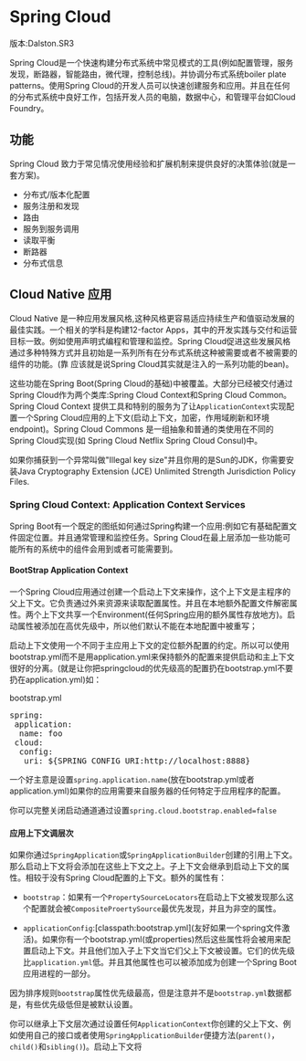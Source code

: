 # Spring Cloud

版本:Dalston.SR3

Spring Cloud是一个快速构建分布式系统中常见模式的工具(例如配置管理，服务发现，断路器，智能路由，微代理，控制总线)。并协调分布式系统boiler plate patterns。使用Spring Cloud的开发人员可以快速创建服务和应用。并且在任何的分布式系统中良好工作，包括开发人员的电脑，数据中心，和管理平台如Cloud Foundry。

## 功能

Spring Cloud 致力于常见情况使用经验和扩展机制来提供良好的决策体验(就是一套方案)。

- 分布式/版本化配置
- 服务注册和发现
- 路由
- 服务到服务调用
- 读取平衡
- 断路器
- 分布式信息

## Cloud Native 应用

Cloud Native 是一种应用发展风格,这种风格更容易适应持续生产和值驱动发展的最佳实践。一个相关的学科是构建12-factor Apps，其中的开发实践与交付和运营目标一致。例如使用声明式编程和管理和监控。Spring Cloud促进这些发展风格通过多种特殊方式并且初始是一系列所有在分布式系统这种被需要或者不被需要的组件的功能。(靠 应该就是说Spring Cloud其实就是注入的一系列功能的bean)。

这些功能在Spring Boot(Spring Cloud的基础)中被覆盖。大部分已经被交付通过Spring Cloud作为两个类库:Spring Cloud Context和Spring Cloud Common。Spring Cloud Context 提供工具和特别的服务为了让```ApplicationContext```实现配置一个Spring Cloud应用的上下文(启动上下文，加密，作用域刷新和环境endpoint)。Spring Cloud Commons 是一组抽象和普通的类使用在不同的Spring Cloud实现(如 Spring Cloud Netflix Spring Cloud Consul)中。

如果你捕获到一个异常叫做"Illegal key size"并且你用的是Sun的JDK，你需要安装Java Cryptography Extension (JCE) Unlimited Strength Jurisdiction Policy Files.

### Spring Cloud Context: Application Context Services

Spring Boot有一个既定的图纸如何通过Spring构建一个应用:例如它有基础配置文件固定位置。并且通常管理和监控任务。Spring Cloud在最上层添加一些功能可能所有的系统中的组件会用到或者可能需要到。

#### BootStrap Application Context

一个Spring Cloud应用通过创建一个启动上下文来操作，这个上下文是主程序的父上下文。它负责通过外来资源来读取配置属性。并且在本地额外配置文件解密属性。两个上下文共享一个Environment(任何Spring应用的额外属性存放地方)。启动属性被添加在高优先级中，所以他们默认不能在本地配置中被重写；

启动上下文使用一个不同于主应用上下文的定位额外配置的约定。所以可以使用bootstrap.yml而不是用application.yml来保持额外的配置来提供启动和主上下文很好的分离。(就是让你把springcloud的优先级高的配置扔在bootstrap.yml不要扔在application.yml)如：

bootstrap.yml
<pre>
spring:
 application:
  name: foo
 cloud:
  config:
   uri: ${SPRING_CONFIG_URI:http://localhost:8888}
</pre>

一个好主意是设置```spring.application.name```(放在bootstrap.yml或者application.yml)如果你的应用需要来自服务器的任何特定于应用程序的配置。

你可以完整关闭启动通道通过设置```spring.cloud.bootstrap.enabled=false```

#### 应用上下文调层次

如果你通过```SpringApplication```或```SpringApplicationBuilder```创建的引用上下文。那么启动上下文将会添加在这些上下文之上。子上下文会继承到启动上下文的属性。相较于没有Spring Cloud配置的上下文。额外的属性有：

- ```bootstrap```：如果有一个```PropertySourceLocators```在启动上下文被发现那么这个配置就会被```CompositeProertySource```最优先发现，并且为非空的属性。

- ```applicationConfig```:[classpath:bootstrap.yml]\(友好如果一个spring文件激活\)。如果你有一个bootstrap.yml(或properties)然后这些属性将会被用来配置启动上下文。并且他们加入子上下文当它们父上下文被设置。它们的优先级比```application.yml```低。并且其他属性也可以被添加成为创建一个Spring Boot 应用进程的一部分。

因为排序规则```bootstrap```属性优先级最高，但是注意并不是```bootstrap.yml```数据都是，有些优先级低但是被默认设置。

你可以继承上下文层次通过设置任何```ApplicationContext```你创建的父上下文、例如使用自己的接口或者使用```SpringApplicationBuilder```便捷方法(```parent()```，```child()```和```sibling()```)。启动上下文将